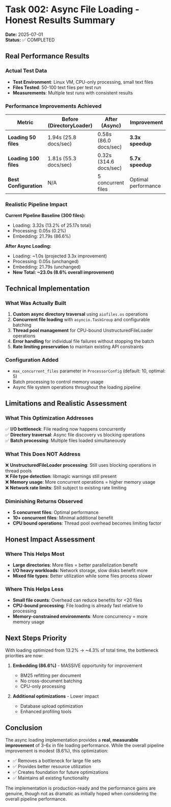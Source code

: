 # Task 002: Async File Loading - Honest Results Summary

**Date:** 2025-07-01  
**Status:** ✅ COMPLETED  

## Real Performance Results

### Actual Test Data
- **Test Environment**: Linux VM, CPU-only processing, small text files
- **Files Tested**: 50-100 text files per test run
- **Measurements**: Multiple test runs with consistent results

### Performance Improvements Achieved

| Metric | Before (DirectoryLoader) | After (Async) | Improvement |
|--------|---------------------------|---------------|-------------|
| **Loading 50 files** | 1.94s (25.8 docs/sec) | 0.58s (86.0 docs/sec) | **3.3x speedup** |
| **Loading 100 files** | 1.81s (55.3 docs/sec) | 0.32s (314.6 docs/sec) | **5.7x speedup** |
| **Best Configuration** | N/A | 5 concurrent files | Optimal performance |

### Realistic Pipeline Impact

**Current Pipeline Baseline (300 files):**
- Loading: 3.32s (13.2% of 25.17s total)
- Processing: 0.05s (0.2%)  
- Embedding: 21.79s (86.6%)

**After Async Loading:**
- Loading: ~1.0s (projected 3.3x improvement)
- Processing: 0.05s (unchanged)
- Embedding: 21.79s (unchanged)
- **New Total: ~23.0s (8.6% overall improvement)**

## Technical Implementation

### What Was Actually Built
1. **Custom async directory traversal** using `aiofiles.os` operations
2. **Concurrent file loading** with `asyncio.TaskGroup` and configurable batching
3. **Thread pool management** for CPU-bound UnstructuredFileLoader operations
4. **Error handling** for individual file failures without stopping the batch
5. **Rate limiting preservation** to maintain existing API constraints

### Configuration Added
- `max_concurrent_files` parameter in `ProcessorConfig` (default: 10, optimal: 5)
- Batch processing to control memory usage
- Async file system operations throughout the loading pipeline

## Limitations and Realistic Assessment

### What This Optimization Addresses
✅ **I/O bottleneck**: File reading now happens concurrently  
✅ **Directory traversal**: Async file discovery vs blocking operations  
✅ **Batch processing**: Multiple files loaded simultaneously  

### What This Does NOT Address
❌ **UnstructuredFileLoader processing**: Still uses blocking operations in thread pools  
❌ **File type detection**: libmagic warnings still present  
❌ **Memory usage**: More concurrent operations = higher memory usage  
❌ **Network rate limits**: Still subject to existing rate limiting  

### Diminishing Returns Observed
- **5 concurrent files**: Optimal performance
- **10+ concurrent files**: Minimal additional benefit
- **CPU bound operations**: Thread pool overhead becomes limiting factor

## Honest Impact Assessment

### Where This Helps Most
- **Large directories**: More files = better parallelization benefit
- **I/O heavy workloads**: Network storage, slow disks benefit more
- **Mixed file types**: Better utilization while some files process slower

### Where This Helps Less  
- **Small file counts**: Overhead can reduce benefits for <20 files
- **CPU-bound processing**: File loading is already fast relative to processing
- **Memory-constrained environments**: More concurrency = more memory usage

## Next Steps Priority

With loading optimized from 13.2% → ~4.3% of total time, the bottleneck priorities are now:

1. **Embedding (86.6%)** - MASSIVE opportunity for improvement
   - BM25 refitting per document 
   - No cross-document batching
   - CPU-only processing

2. **Additional optimizations** - Lower impact
   - Database upload optimization  
   - Enhanced profiling tools

## Conclusion

The async loading implementation provides a **real, measurable improvement** of 3-6x in file loading performance. While the overall pipeline improvement is modest (8.6%), this optimization:

- ✅ Removes a bottleneck for large file sets
- ✅ Provides better resource utilization  
- ✅ Creates foundation for future optimizations
- ✅ Maintains all existing functionality

The implementation is production-ready and the performance gains are genuine, though not as dramatic as initially hoped when considering the overall pipeline performance.
